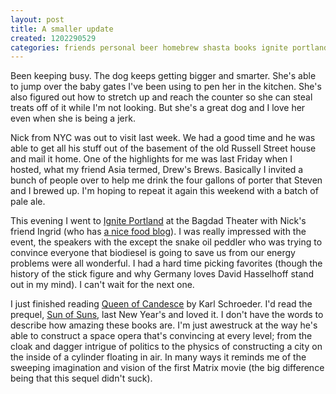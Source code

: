 ```yaml
---
layout: post
title: A smaller update
created: 1202290529
categories: friends personal beer homebrew shasta books ignite portland
---
```

Been keeping busy. The dog keeps getting bigger and smarter. She's able to jump
over the baby gates I've been using to pen her in the kitchen. She's also
figured out how to stretch up and reach the counter so she can steal treats off
of it while I'm not looking. But she's a great dog and I love her even when she
is being a jerk.

Nick from NYC was out to visit last week. We had a good time and he was able to
get all his stuff out of the basement of the old Russell Street house and mail
it home. One of the highlights for me was last Friday when I hosted, what my
friend Asia termed, Drew's Brews. Basically I invited a bunch of people over
to help me drink the four gallons of porter that Steven and I brewed up. I'm
hoping to repeat it again this weekend with a batch of pale ale.

This evening I went to [Ignite Portland](http://www.igniteportland.com/) at the
Bagdad Theater with Nick's friend Ingrid (who has [a nice food blog](http://hungrycupboard.blogspot.com/)).
I was really impressed with the event, the speakers with the except the snake
oil peddler who was trying to convince everyone that biodiesel is going to save
us from our energy problems were all wonderful. I had a hard time picking
favorites (though the history of the stick figure and why Germany loves David
Hasselhoff stand out in my mind). I can't wait for the next one.

I just finished reading [Queen of Candesce](http://www.amazon.com/gp/redirect.html?ie=UTF8&location=http%3A%2F%2Fwww.amazon.com%2FQueen-Candesce-Book-Two-Virga%2Fdp%2F0765315440%2F&tag=drewishcom-20&linkCode=ur2&camp=1789&creative=9325)
by Karl Schroeder. I'd read the prequel, [Sun of Suns](http://www.amazon.com/gp/redirect.html?ie=UTF8&location=http%3A%2F%2Fwww.amazon.com%2FSun-Suns-Book-One-Virga%2Fdp%2F0765354535&tag=drewishcom-20&linkCode=ur2&camp=1789&creative=9325),
last New Year's and loved it. I don't have the words to describe how amazing
these books are. I'm just awestruck at the way he's able to construct a space
opera that's convincing at every level; from the cloak and dagger intrigue of
politics to the physics of constructing a city on the inside of a cylinder
floating in air. In many ways it reminds me of the sweeping imagination and
vision of the first Matrix movie (the big difference being that this sequel
didn't suck).
